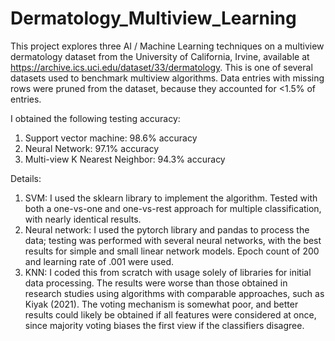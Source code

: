 # Dermatology_Multiview_Learning

This project explores three AI / Machine Learning techniques on a multiview dermatology dataset from the University of California, Irvine, 
available at https://archive.ics.uci.edu/dataset/33/dermatology. This is one of several datasets used to benchmark multiview algorithms. 
Data entries with missing rows were pruned from the dataset, because they accounted for <1.5% of entries.

I obtained the following testing accuracy:
  1. Support vector machine: 98.6% accuracy
  2. Neural Network: 97.1% accuracy
  3. Multi-view K Nearest Neighbor: 94.3% accuracy

Details:
  1. SVM: I used the sklearn library to implement the algorithm. Tested with both a one-vs-one and one-vs-rest approach for
     multiple classification, with nearly identical results.
  2. Neural network: I used the pytorch library and pandas to process the data; testing was performed with several neural networks, with the best results
      for simple and small linear network models. Epoch count of 200 and learning rate of .001 were used. 
  3. KNN: I coded this from scratch with usage solely of libraries for initial data processing. The results were worse than those obtained in research
    studies using algorithms with comparable approaches, such as Kiyak (2021). The voting mechanism is somewhat poor, and better results could likely
    be obtained if all features were considered at once, since majority voting biases the first view if the classifiers disagree.

